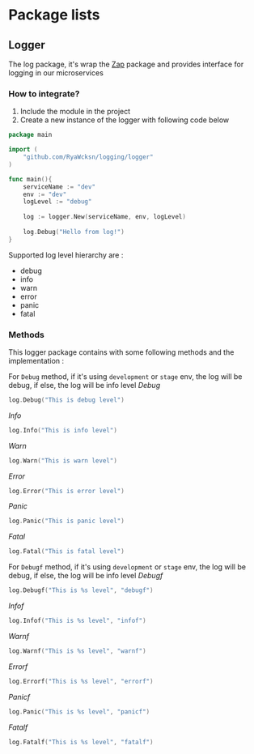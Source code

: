 # Package lists

## Logger  

The log package, it's wrap the [Zap](https://github.com/uber/zap) package and provides interface for logging in our microservices  

### How to integrate?  

1. Include the module in the project  
2. Create a new instance of the logger with following code below  

```go
package main

import (
	"github.com/RyaWcksn/logging/logger"
)

func main(){
	serviceName := "dev"
	env := "dev"
	logLevel := "debug"
	
	log := logger.New(serviceName, env, logLevel)
	
	log.Debug("Hello from log!")
}
```

Supported log level hierarchy are :  
- debug
- info
- warn
- error
- panic
- fatal

### Methods  

This logger package contains with some following methods and the implementation :

For `Debug` method, if it's using `development` or `stage` env, the log will be debug, if else, the log will be info level
_Debug_
```go
log.Debug("This is debug level")
```

_Info_
```go
log.Info("This is info level")
```

_Warn_
```go
log.Warn("This is warn level")
```

_Error_
```go
log.Error("This is error level")
```

_Panic_
```go
log.Panic("This is panic level")
```

_Fatal_
```go
log.Fatal("This is fatal level")
```

For `Debugf` method, if it's using `development` or `stage` env, the log will be debug, if else, the log will be info level
_Debugf_
```go
log.Debugf("This is %s level", "debugf")
```

_Infof_
```go
log.Infof("This is %s level", "infof")
```

_Warnf_
```go
log.Warnf("This is %s level", "warnf")
```

_Errorf_
```go
log.Errorf("This is %s level", "errorf")
```

_Panicf_
```go
log.Panic("This is %s level", "panicf")
```

_Fatalf_
```go
log.Fatalf("This is %s level", "fatalf")
```

